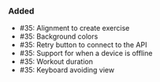 ### Added

- #35: Alignment to create exercise
- #35: Background colors
- #35: Retry button to connect to the API
- #35: Support for when a device is offline
- #35: Workout duration
- #35: Keyboard avoiding view
